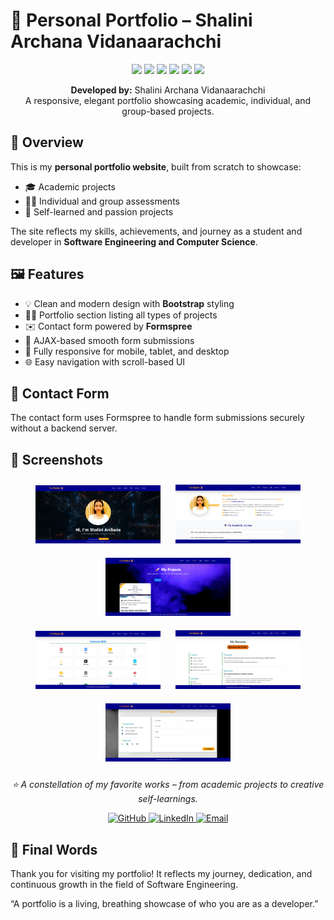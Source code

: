 # 🌟 Personal Portfolio – Shalini Archana Vidanaarachchi

<p align="center">
  <img src="https://img.shields.io/badge/HTML5-E34F26?style=for-the-badge&logo=html5&logoColor=white" />
  <img src="https://img.shields.io/badge/CSS3-1572B6?style=for-the-badge&logo=css3&logoColor=white" />
  <img src="https://img.shields.io/badge/JavaScript-F7DF1E?style=for-the-badge&logo=javascript&logoColor=black" />
  <img src="https://img.shields.io/badge/AJAX-005571?style=for-the-badge&logo=ajax&logoColor=white" />
  <img src="https://img.shields.io/badge/Bootstrap-7952B3?style=for-the-badge&logo=bootstrap&logoColor=white" />
  <img src="https://img.shields.io/badge/Formspree-ec4a3f?style=for-the-badge&logo=formspree&logoColor=white" />
</p>

<p align="center">
  <strong>Developed by:</strong> Shalini Archana Vidanaarachchi  
  <br />
  A responsive, elegant portfolio showcasing academic, individual, and group-based projects.
</p>


## 🎯 Overview

This is my **personal portfolio website**, built from scratch to showcase:
- 🎓 Academic projects
- 👩‍💻 Individual and group assessments
- 🧠 Self-learned and passion projects

The site reflects my skills, achievements, and journey as a student and developer in **Software Engineering and Computer Science**.


## 🖼️ Features

- 💡 Clean and modern design with **Bootstrap** styling
- 🧑‍💼 Portfolio section listing all types of projects
- ✉️ Contact form powered by **Formspree**
- 🔁 AJAX-based smooth form submissions
- 📱 Fully responsive for mobile, tablet, and desktop
- 🌐 Easy navigation with scroll-based UI


## 💌 Contact Form
The contact form uses Formspree to handle form submissions securely without a backend server.

## 📸 Screenshots 
<p align="center">
  <img src="screenshots/1.png" width="200" style="margin:10px;" alt="Project 1" />
  <img src="screenshots/2.png" width="200" style="margin:10px;" alt="Project 2" />
  <img src="screenshots/3.png" width="200" style="margin:10px;" alt="Project 3" />
  <br/>
  <img src="screenshots/4.png" width="200" style="margin:10px;" alt="Project 4" />
  <img src="screenshots/5.png" width="200" style="margin:10px;" alt="Project 5" />
  <img src="screenshots/6.png" width="200" style="margin:10px;" alt="Project 6" />
</p>

<p align="center">
  <em>⭐ A constellation of my favorite works – from academic projects to creative self-learnings.</em>
</p>

<p align="center"> <a href="https://github.com/shaliniarchana" target="_blank" rel="noopener noreferrer"> <img alt="GitHub" src="https://img.shields.io/badge/GitHub-181717?style=for-the-badge&logo=github&logoColor=white" /> </a> <a href="https://www.linkedin.com/in/shaliniarchana/" target="_blank" rel="noopener noreferrer"> <img alt="LinkedIn" src="https://img.shields.io/badge/LinkedIn-0A66C2?style=for-the-badge&logo=linkedin&logoColor=white" /> </a> <a href="mailto:sliitshalini@gmail.com" target="_blank" rel="noopener noreferrer"> <img alt="Email" src="https://img.shields.io/badge/Email-D14836?style=for-the-badge&logo=gmail&logoColor=white" /> </a> </p>


## 🎉 Final Words
Thank you for visiting my portfolio!
It reflects my journey, dedication, and continuous growth in the field of Software Engineering.

“A portfolio is a living, breathing showcase of who you are as a developer.”
